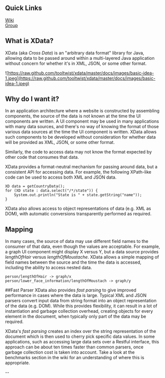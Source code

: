 ## Quick Links
[Wiki](https://github.com/tooltwist/xdata/wiki)  
[Group](https://groups.google.com/forum/?fromgroups#!forum/xdata-tooltwist)  

## What is XData?
XData (aka _Cross Data_) is an "arbitrary data format" library for Java, allowing data to be passed around within a multi-layered Java application without concern for whether it's in XML, JSON, or some other format.

![https://raw.github.com/tooltwist/xdata/master/docs/images/basic-idea-1.jpeg](https://raw.github.com/tooltwist/xdata/master/docs/images/basic-idea-1.jpeg)

## Why do I want it?
In an application architecture where a website is constructed by assembling components, the source of the data is not known at the time the UI components are written. A UI component may be used in many applications with many data sources, and there's no way of knowing the format of those various data sources at the time the UI component is written. XData allows such components to be developed without consideration for whether data will be provided as XML, JSON, or some other format.

Similarly, the code to access data may not know the format expected by other code that consumes that data.

XData provides a format-neutral mechanism for passing around data, but a consistent API for accessing data. For example, the following XPath-like code can be used to access both XML and JSON data.

    XD data = getCountryData();
    for (XD state : data.select("/*/state")) {
        System.out.println("State is " + state.getString("name"));
    }

XData also allows access to object representations of data (e.g. XML as DOM), with automatic conversions transparently performed as required.

## Mapping
In many cases, the source of data may use different field names to the consumer of that data, even though the values are acceptable. For example, a graph UI component might display X versus Y, but a data source provides _lengthOfHair_ versus _lengthOfMoustache_. XData allows a simple mapping of field names between the source and the time the data is accessed, including the ability to access nested data.

    person/lengthOfHair -> graph/x
    person/lower_face_information/lengthOfMoustach -> graph/y


##Fast Parser
XData also provides _fast parsing_ to give improved performance in cases where the data is large. Typical XML and JSON parsers convert input data from string format into an object representation of the data (e.g. DOM). While this provides flexibility, it can result in a lot of instantiation and garbage collection overhead, creating objects for every element in the document, when typically only part of the data may be required.

XData's _fast parsing_ creates an index over the string representation of the document which is then used to cherry pick specific data values. In some applications, such as accessing large data sets over a Restful interface, this approach can be about ten times faster than common parsers, once garbage collection cost is taken into account. Take a look at the benchmarks section in the wiki for an understanding of where this is appropriate.


--
